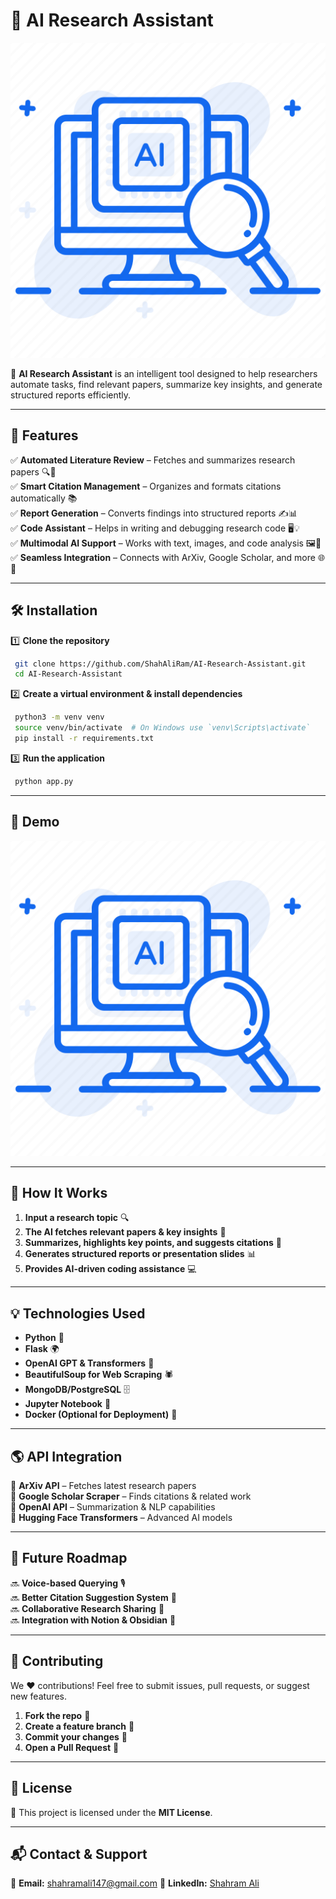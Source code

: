 # 🤖 AI Research Assistant

![AI Research Assistant](docs/logo.webp)

🚀 **AI Research Assistant** is an intelligent tool designed to help researchers automate tasks, find relevant papers, summarize key insights, and generate structured reports efficiently.

---

## 📌 Features

✅ **Automated Literature Review** – Fetches and summarizes research papers 🔍📄  
✅ **Smart Citation Management** – Organizes and formats citations automatically 📚  
✅ **Report Generation** – Converts findings into structured reports ✍️📊  
✅ **Code Assistant** – Helps in writing and debugging research code 🖥️💡  
✅ **Multimodal AI Support** – Works with text, images, and code analysis 🖼️📝  
✅ **Seamless Integration** – Connects with ArXiv, Google Scholar, and more 🌐🔗

---

## 🛠️ Installation

1️⃣ **Clone the repository**
```bash
 git clone https://github.com/ShahAliRam/AI-Research-Assistant.git
 cd AI-Research-Assistant
```

2️⃣ **Create a virtual environment & install dependencies**
```bash
 python3 -m venv venv
 source venv/bin/activate  # On Windows use `venv\Scripts\activate`
 pip install -r requirements.txt
```

3️⃣ **Run the application**
```bash
 python app.py
```

---

## 🎥 Demo

![Demo](docs/logo.webp)

---

## 🚀 How It Works

1. **Input a research topic** 🔍  
2. **The AI fetches relevant papers & key insights** 📄  
3. **Summarizes, highlights key points, and suggests citations** 📝  
4. **Generates structured reports or presentation slides** 📊  
5. **Provides AI-driven coding assistance** 💻

---

## 💡 Technologies Used

- **Python** 🐍
- **Flask** 🌍
- **OpenAI GPT & Transformers** 🤖
- **BeautifulSoup for Web Scraping** 🕷️
- **MongoDB/PostgreSQL** 🗄️
- **Jupyter Notebook** 📓
- **Docker (Optional for Deployment)** 🐳

---

## 🌎 API Integration

🔹 **ArXiv API** – Fetches latest research papers  
🔹 **Google Scholar Scraper** – Finds citations & related work  
🔹 **OpenAI API** – Summarization & NLP capabilities  
🔹 **Hugging Face Transformers** – Advanced AI models

---

## 📄 Future Roadmap

🔜 **Voice-based Querying** 🎙️  
🔜 **Better Citation Suggestion System** 📑  
🔜 **Collaborative Research Sharing** 👥  
🔜 **Integration with Notion & Obsidian** 📝  

---

## 🤝 Contributing

We ❤️ contributions! Feel free to submit issues, pull requests, or suggest new features.

1. **Fork the repo** 🍴
2. **Create a feature branch** 🌱
3. **Commit your changes** 🎯
4. **Open a Pull Request** 🚀

---

## 📜 License

📝 This project is licensed under the **MIT License**.

---

## 📬 Contact & Support

📧 **Email:** shahramali147@gmail.com
💼 **LinkedIn:** [Shahram Ali](https://www.linkedin.com/in/shahram-ali-8abbbb167/)  
